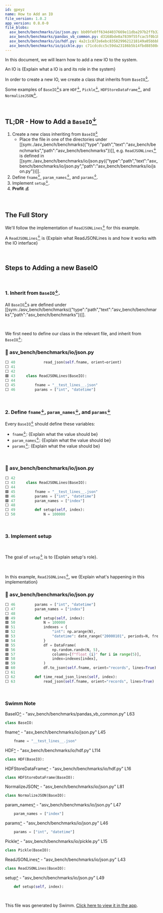 ```yaml
---
id: gpeyz
name: How to Add an IO
file_version: 1.0.2
app_version: 0.8.0-0
file_blobs:
  asv_bench/benchmarks/io/json.py: bb09fe0ff634d4037669e11dba297b2ffb321766
  asv_bench/benchmarks/pandas_vb_common.py: d3168bde0a7839f55fcac5f0b1b1d5bc3c982b6a
  asv_bench/benchmarks/io/hdf.py: 4a2c1c872e6ebc8358299621218149a05bbbb2db
  asv_bench/benchmarks/io/pickle.py: c71cdcdcc5c59da23186b5b14fbd88508dea7ff4
---
```


In this document, we will learn how to add a new IO to the system.

An IO is {Explain what a IO is and its role in the system}

In order to create a new IO, we create a class that inherits from `BaseIO`[<sup id="Z2iSn7U">↓</sup>](#f-Z2iSn7U).

Some examples of `BaseIO`[<sup id="Z2iSn7U">↓</sup>](#f-Z2iSn7U)s are `HDF`[<sup id="24p4Ua">↓</sup>](#f-24p4Ua), `Pickle`[<sup id="1c6rrY">↓</sup>](#f-1c6rrY), `HDFStoreDataFrame`[<sup id="ZmAj3I">↓</sup>](#f-ZmAj3I), and `NormalizeJSON`[<sup id="Z2s5gFB">↓</sup>](#f-Z2s5gFB).

<br/>

## TL;DR - How to Add a `BaseIO`[<sup id="Z2iSn7U">↓</sup>](#f-Z2iSn7U)

1. Create a new class inheriting from `BaseIO`[<sup id="Z2iSn7U">↓</sup>](#f-Z2iSn7U)&nbsp;
   - Place the file in one of the directories under [[sym:./asv_bench/benchmarks({"type":"path","text":"asv_bench/benchmarks","path":"asv_bench/benchmarks"})]],
     e.g. `ReadJSONLines`[<sup id="2san4W">↓</sup>](#f-2san4W) is defined in [[sym:./asv_bench/benchmarks/io/json.py({"type":"path","text":"asv_bench/benchmarks/io/json.py","path":"asv_bench/benchmarks/io/json.py"})]].
2. Define `fname`[<sup id="vLAsF">↓</sup>](#f-vLAsF), `param_names`[<sup id="YbVow">↓</sup>](#f-YbVow), and `params`[<sup id="1D4cvm">↓</sup>](#f-1D4cvm).
2. Implement `setup`[<sup id="ZfBYjy">↓</sup>](#f-ZfBYjy).
4. **Profit** 💰

<br/>

## The Full Story
We'll follow the implementation of `ReadJSONLines`[<sup id="2san4W">↓</sup>](#f-2san4W) for this example.

A `ReadJSONLines`[<sup id="2san4W">↓</sup>](#f-2san4W) is {Explain what ReadJSONLines is and how it works with the IO interface}

<br/>

## Steps to Adding a new BaseIO

<br/>

### 1\. Inherit from `BaseIO`[<sup id="Z2iSn7U">↓</sup>](#f-Z2iSn7U).
All `BaseIO`[<sup id="Z2iSn7U">↓</sup>](#f-Z2iSn7U)s are defined under [[sym:./asv_bench/benchmarks({"type":"path","text":"asv_bench/benchmarks","path":"asv_bench/benchmarks"})]].

<br/>

We first need to define our class in the relevant file, and inherit from `BaseIO`[<sup id="Z2iSn7U">↓</sup>](#f-Z2iSn7U):
<!-- NOTE-swimm-snippet: the lines below link your snippet to Swimm -->
### 📄 asv_bench/benchmarks/io/json.py
```python
⬜ 40             read_json(self.fname, orient=orient)
⬜ 41     
⬜ 42     
🟩 43     class ReadJSONLines(BaseIO):
⬜ 44     
⬜ 45         fname = "__test_lines__.json"
⬜ 46         params = ["int", "datetime"]
```

<br/>

### 2\. Define `fname`[<sup id="vLAsF">↓</sup>](#f-vLAsF), `param_names`[<sup id="YbVow">↓</sup>](#f-YbVow), and `params`[<sup id="1D4cvm">↓</sup>](#f-1D4cvm)
Every `BaseIO`[<sup id="Z2iSn7U">↓</sup>](#f-Z2iSn7U) should define these variables:
- `fname`[<sup id="vLAsF">↓</sup>](#f-vLAsF): {Explain what the value should be}
- `param_names`[<sup id="YbVow">↓</sup>](#f-YbVow): {Explain what the value should be}
- `params`[<sup id="1D4cvm">↓</sup>](#f-1D4cvm): {Explain what the value should be}

<br/>


<!-- NOTE-swimm-snippet: the lines below link your snippet to Swimm -->
### 📄 asv_bench/benchmarks/io/json.py
```python
⬜ 42     
⬜ 43     class ReadJSONLines(BaseIO):
⬜ 44     
🟩 45         fname = "__test_lines__.json"
🟩 46         params = ["int", "datetime"]
🟩 47         param_names = ["index"]
⬜ 48     
⬜ 49         def setup(self, index):
⬜ 50             N = 100000
```

<br/>

### 3\. Implement setup

<br/>

The goal of `setup`[<sup id="ZfBYjy">↓</sup>](#f-ZfBYjy) is to {Explain setup's role}.

<br/>

In this example, `ReadJSONLines`[<sup id="2san4W">↓</sup>](#f-2san4W), we {Explain what's happening in this implementation}
<!-- NOTE-swimm-snippet: the lines below link your snippet to Swimm -->
### 📄 asv_bench/benchmarks/io/json.py
```python
⬜ 46         params = ["int", "datetime"]
⬜ 47         param_names = ["index"]
⬜ 48     
🟩 49         def setup(self, index):
🟩 50             N = 100000
🟩 51             indexes = {
🟩 52                 "int": np.arange(N),
🟩 53                 "datetime": date_range("20000101", periods=N, freq="H"),
🟩 54             }
🟩 55             df = DataFrame(
🟩 56                 np.random.randn(N, 5),
🟩 57                 columns=[f"float_{i}" for i in range(5)],
🟩 58                 index=indexes[index],
🟩 59             )
🟩 60             df.to_json(self.fname, orient="records", lines=True)
⬜ 61     
⬜ 62         def time_read_json_lines(self, index):
⬜ 63             read_json(self.fname, orient="records", lines=True)
```

<br/>

<!-- THIS IS AN AUTOGENERATED SECTION. DO NOT EDIT THIS SECTION DIRECTLY -->
### Swimm Note

<span id="f-Z2iSn7U">BaseIO</span>[^](#Z2iSn7U) - "asv_bench/benchmarks/pandas_vb_common.py" L63
```python
class BaseIO:
```

<span id="f-vLAsF">fname</span>[^](#vLAsF) - "asv_bench/benchmarks/io/json.py" L45
```python
    fname = "__test_lines__.json"
```

<span id="f-24p4Ua">HDF</span>[^](#24p4Ua) - "asv_bench/benchmarks/io/hdf.py" L114
```python
class HDF(BaseIO):
```

<span id="f-ZmAj3I">HDFStoreDataFrame</span>[^](#ZmAj3I) - "asv_bench/benchmarks/io/hdf.py" L16
```python
class HDFStoreDataFrame(BaseIO):
```

<span id="f-Z2s5gFB">NormalizeJSON</span>[^](#Z2s5gFB) - "asv_bench/benchmarks/io/json.py" L81
```python
class NormalizeJSON(BaseIO):
```

<span id="f-YbVow">param_names</span>[^](#YbVow) - "asv_bench/benchmarks/io/json.py" L47
```python
    param_names = ["index"]
```

<span id="f-1D4cvm">params</span>[^](#1D4cvm) - "asv_bench/benchmarks/io/json.py" L46
```python
    params = ["int", "datetime"]
```

<span id="f-1c6rrY">Pickle</span>[^](#1c6rrY) - "asv_bench/benchmarks/io/pickle.py" L15
```python
class Pickle(BaseIO):
```

<span id="f-2san4W">ReadJSONLines</span>[^](#2san4W) - "asv_bench/benchmarks/io/json.py" L43
```python
class ReadJSONLines(BaseIO):
```

<span id="f-ZfBYjy">setup</span>[^](#ZfBYjy) - "asv_bench/benchmarks/io/json.py" L49
```python
    def setup(self, index):
```

<br/>

This file was generated by Swimm. [Click here to view it in the app](https://swimm-web-app.web.app/repos/Z2l0aHViJTNBJTNBcGFuZGFzJTNBJTNBbmFkYXYtc3dpbW0=/docs/gpeyz).